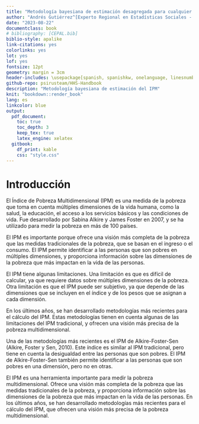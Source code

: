 ```yaml
--- 
title: "Metodología bayesiana de estimación desagregada para cualquier IPM"
author: "Andrés Gutiérrez^[Experto Regional en Estadísticas Sociales - Comisión Económica para América Latina y el Caribe (CEPAL) -  andres.gutierrez@cepal.org], Stalyn Guerrero^[Consultor - Comisión Económica para América Latina y el Caribe (CEPAL), guerrerostalyn@gmail.com]"
date: "2023-08-22"
documentclass: book
# bibliography: [CEPAL.bib]
biblio-style: apalike
link-citations: yes
colorlinks: yes
lot: yes
lof: yes
fontsize: 12pt
geometry: margin = 3cm
header-includes: \usepackage[spanish, spanishkw, onelanguage, linesnumbered]{algorithm2e}
github-repo: psirusteam/HHS-Handbook
description: "Metodología bayesiana de estimación del IPM"
knit: "bookdown::render_book"
lang: es
linkcolor: blue
output:
  pdf_document:
    toc: true
    toc_depth: 3
    keep_tex: true
    latex_engine: xelatex
  gitbook:
    df_print: kable
    css: "style.css"
---
```






# Introducción

El Índice de Pobreza Multidimensional (IPM) es una medida de la pobreza que toma en cuenta múltiples dimensiones de la vida humana, como la salud, la educación, el acceso a los servicios básicos y las condiciones de vida. Fue desarrollado por Sabina Alkire y James Foster en 2007, y se ha utilizado para medir la pobreza en más de 100 países.

El IPM es importante porque ofrece una visión más completa de la pobreza que las medidas tradicionales de la pobreza, que se basan en el ingreso o el consumo. El IPM permite identificar a las personas que son pobres en múltiples dimensiones, y proporciona información sobre las dimensiones de la pobreza que más impactan en la vida de las personas.

El IPM tiene algunas limitaciones. Una limitación es que es difícil de calcular, ya que requiere datos sobre múltiples dimensiones de la pobreza. Otra limitación es que el IPM puede ser subjetivo, ya que depende de las dimensiones que se incluyen en el índice y de los pesos que se asignan a cada dimensión.

En los últimos años, se han desarrollado metodologías más recientes para el cálculo del IPM. Estas metodologías tienen en cuenta algunas de las limitaciones del IPM tradicional, y ofrecen una visión más precisa de la pobreza multidimensional.

Una de las metodologías más recientes es el IPM de Alkire-Foster-Sen (Alkire, Foster y Sen, 2010). Este índice es similar al IPM tradicional, pero tiene en cuenta la desigualdad entre las personas que son pobres. El IPM de Alkire-Foster-Sen también permite identificar a las personas que son pobres en una dimensión, pero no en otras.

El IPM es una herramienta importante para medir la pobreza multidimensional. Ofrece una visión más completa de la pobreza que las medidas tradicionales de la pobreza, y proporciona información sobre las dimensiones de la pobreza que más impactan en la vida de las personas. En los últimos años, se han desarrollado metodologías más recientes para el cálculo del IPM, que ofrecen una visión más precisa de la pobreza multidimensional.

